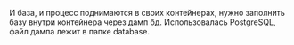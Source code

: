 И база, и процесс поднимаются в своих контейнерах, нужно заполнить базу внутри контейнера через дамп бд. Использовалась PostgreSQL, файл дампа лежит в папке database.